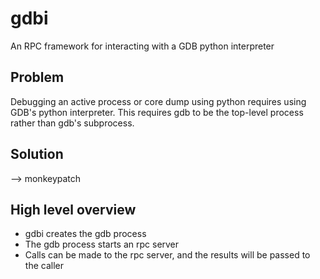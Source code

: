 gdbi
====

An RPC framework for interacting with a GDB python interpreter

## Problem  
Debugging an active process or core dump using python requires using
GDB's python interpreter.  This requires gdb to be the top-level
process rather than gdb's subprocess.

## Solution  
--> monkeypatch

## High level overview  

*  gdbi creates the gdb process  
*  The gdb process starts an rpc server  
*  Calls can be made to the rpc server, and the results will be passed
   to the caller
